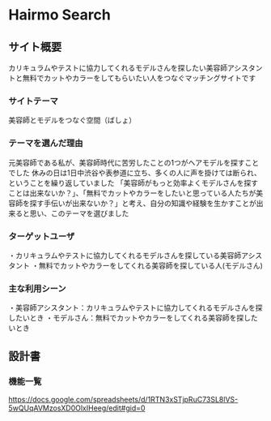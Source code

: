 # Hairmo Search

## サイト概要
カリキュラムやテストに協力してくれるモデルさんを探したい美容師アシスタントと無料でカットやカラーをしてもらいたい人をつなぐマッチングサイトです

### サイトテーマ
美容師とモデルをつなぐ空間（ばしょ）

### テーマを選んだ理由
元美容師である私が、美容師時代に苦労したことの1つがヘアモデルを探すことでした
休みの日は1日中渋谷や表参道に立ち、多くの人に声を掛けては断られ、ということを繰り返していました
「美容師がもっと効率よくモデルさんを探すことは出来ないか？」、「無料でカットやカラーをしたいと思っている人たちが美容師を探す手伝いが出来ないか？」と考え、自分の知識や経験を生かすことが出来ると思い、このテーマを選びました

### ターゲットユーザ
・カリキュラムやテストに協力してくれるモデルさんを探している美容師アシスタント
・無料でカットやカラーをしてくれる美容師を探している人(モデルさん)

### 主な利用シーン
・美容師アシスタント：カリキュラムやテストに協力してくれるモデルさんを探したいとき
・モデルさん：無料でカットやカラーをしてくれる美容師を探したいとき

## 設計書

### 機能一覧
https://docs.google.com/spreadsheets/d/1RTN3xSTjpRuC73SL8lVS-5wQUqAVMzosXD0OlxIHeeg/edit#gid=0
